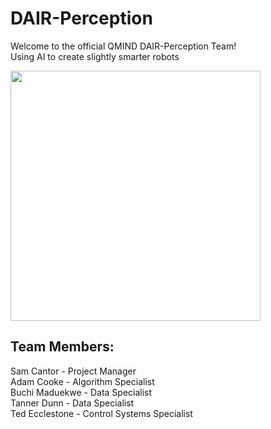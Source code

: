 # DAIR-Perception

Welcome to the official QMIND DAIR-Perception Team! <br>
Using AI to create slightly smarter robots

<img src="https://media.giphy.com/media/cFe3qUafjSxGM/giphy.gif" width="400" height="400" />

## Team Members:
Sam Cantor - Project Manager<br>
Adam Cooke - Algorithm Specialist<br>
Buchi Maduekwe - Data Specialist<br>
Tanner Dunn - Data Specialist<br>
Ted Ecclestone - Control Systems Specialist<br>
